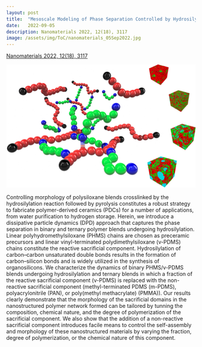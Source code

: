 ```yaml
---
layout: post
title:  "Mesoscale Modeling of Phase Separation Controlled by Hydrosilylation in Polyhydromethylsiloxane (PHMS)-Containing Blends"
date:   2022-09-05
description: Nanomaterials 2022, 12(18), 3117
image: /assets/img/ToC/nanomaterials_05Sep2022.jpg
---
```


[Nanomaterials 2022, 12(18), 3117](https://www.mdpi.com/2079-4991/12/18/3117)

[![Nanomaterials](/assets/img/ToC/nanomaterials_05Sep2022.jpg)](https://www.mdpi.com/2079-4991/12/18/3117)

<p class="intro"><span class="dropcap">C</span>ontrolling morphology of polysiloxane blends crosslinked by the hydrosilylation reaction followed by pyrolysis constitutes a robust strategy to fabricate polymer-derived ceramics (PDCs) for a number of applications, from water purification to hydrogen storage. Herein, we introduce a dissipative particle dynamics (DPD) approach that captures the phase separation in binary and ternary polymer blends undergoing hydrosilylation. Linear polyhydromethylsiloxane (PHMS) chains are chosen as preceramic precursors and linear vinyl-terminated polydimethylsiloxane (v-PDMS) chains constitute the reactive sacrificial component. Hydrosilylation of carbon–carbon unsaturated double bonds results in the formation of carbon–silicon bonds and is widely utilized in the synthesis of organosilicons. We characterize the dynamics of binary PHMS/v-PDMS blends undergoing hydrosilylation and ternary blends in which a fraction of the reactive sacrificial component (v-PDMS) is replaced with the non-reactive sacrificial component (methyl-terminated PDMS (m-PDMS), polyacrylonitrile (PAN), or poly(methyl methacrylate) (PMMA)). Our results clearly demonstrate that the morphology of the sacrificial domains in the nanostructured polymer network formed can be tailored by tunning the composition, chemical nature, and the degree of polymerization of the sacrificial component. We also show that the addition of a non-reactive sacrificial component introduces facile means to control the self-assembly and morphology of these nanostructured materials by varying the fraction, degree of polymerization, or the chemical nature of this component.
